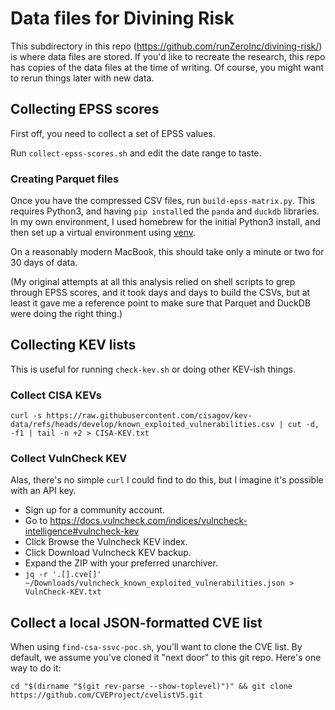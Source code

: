 # Data files for Divining Risk

This subdirectory in this repo (https://github.com/runZeroInc/divining-risk/) is where data files are stored.
If you'd like to recreate the research, this repo has copies of the data files at the time of writing. Of course,
you might want to rerun things later with new data.

## Collecting EPSS scores

First off, you need to collect a set of EPSS values.

Run `collect-epss-scores.sh` and edit the date range to taste.

### Creating Parquet files

Once you have the compressed CSV files, run `build-epss-matrix.py`. This requires Python3, and having
`pip install`ed the `panda` and `duckdb` libraries. In my own environment, I used homebrew for the
initial Python3 install, and then set up a virtual environment using [venv](https://docs.python.org/3/library/venv.html).

On a reasonably modern MacBook, this should take only a minute or two for 30 days of data.

(My original attempts at all this analysis relied on shell scripts to grep through
EPSS scores, and it took days and days to build the CSVs, but at least it gave me a reference
point to make sure that Parquet and DuckDB were doing the right thing.)

## Collecting KEV lists

This is useful for running `check-kev.sh` or doing other KEV-ish things.

### Collect CISA KEVs

```
curl -s https://raw.githubusercontent.com/cisagov/kev-data/refs/heads/develop/known_exploited_vulnerabilities.csv | cut -d, -f1 | tail -n +2 > CISA-KEV.txt
```

### Collect VulnCheck KEV

Alas, there's no simple `curl` I could find to do this, but I imagine it's possible with an API key.

- Sign up for a community account.
- Go to https://docs.vulncheck.com/indices/vulncheck-intelligence#vulncheck-kev
- Click Browse the Vulncheck KEV index.
- Click Download Vulncheck KEV backup.
- Expand the ZIP with your preferred unarchiver.
- `jq -r '.[].cve[]' ~/Downloads/vulncheck_known_exploited_vulnerabilities.json > VulnCheck-KEV.txt`

## Collect a local JSON-formatted CVE list

When using `find-csa-ssvc-poc.sh`, you'll want to clone the CVE list. By default, we assume
you've cloned it "next door" to this git repo. Here's one way to do it:

`cd "$(dirname "$(git rev-parse --show-toplevel)")" && git clone https://github.com/CVEProject/cvelistV5.git`
